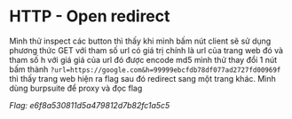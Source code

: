 # HTTP - Open redirect

Mình thử inspect các button thì thấy khi mình bấm nút client sẽ sử dụng phương thức GET với tham số url có giá trị chính là url của trang web đó và tham số h với giá giá của url đó được encode md5
mình thử thay đổi 1 nút bấm thành ```?url=https://google.com&h=99999ebcfdb78df077ad2727fd00969f``` thì thấy trang web hiện ra flag sau đó redirect sang một trang khác. Mình dùng burpsuite để proxy và đọc flag

*Flag: e6f8a530811d5a479812d7b82fc1a5c5*
